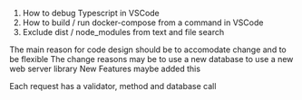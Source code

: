 1. How to debug Typescript in VSCode
2. How to build / run docker-compose from a command in VSCode
3. Exclude dist / node_modules from text and file search


The main reason for code design should be to accomodate change and to be flexible
The change reasons may be to use a new database to use a new web server library
New Features maybe added this

Each request has a validator, method and database call